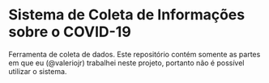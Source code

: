 # Sistema de Coleta de Informações sobre o COVID-19

Ferramenta de coleta de dados. Este repositório contém somente as partes em que eu (@valeriojr) trabalhei neste projeto, portanto não é possível utilizar o sistema.
